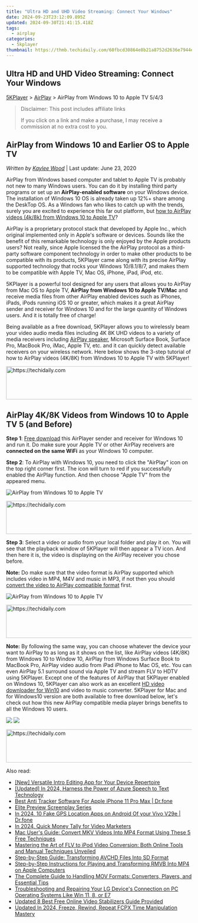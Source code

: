 ```yaml
---
title: "Ultra HD and UHD Video Streaming: Connect Your Windows"
date: 2024-09-23T23:12:09.895Z
updated: 2024-09-30T21:41:15.418Z
tags:
  - airplay
categories:
  - 5kplayer
thumbnail: https://thmb.techidaily.com/60fbcd30864e8b21a8752d2636e7944e4f6dffcb372de2311bd231d44717be72.jpg
---
```


## Ultra HD and UHD Video Streaming: Connect Your Windows

[5KPlayer](https://tools.techidaily.com/5kplayer/products/) \> [AirPlay](https://tools.techidaily.com/5kplayer/airplay/) \> AirPlay from Windows 10 to Apple TV 5/4/3

>  Disclaimer: This post includes affiliate links
>
>  If you click on a link and make a purchase, I may receive a commission at no extra cost to you.
>

## AirPlay from Windows 10 and Earlier OS to Apple TV

 _Written by [Kaylee Wood](https://www.quora.com/profile/Amanda-Hu-21)_ | Last update: June 23, 2020

AirPlay from Windows based computer and tablet to Apple TV is probably not new to many Windows users. You can do it by installing third party programs or set up an **AirPlay-enabled software** on your Windows device. The installation of Windows 10 OS is already taken up 12%+ share among the DeskTop OS. As a Windows fan who likes to catch up with the trends, surely you are excited to experience this far out platform, but [how to AirPlay videos (4k/8k) from Windows 10 to Apple TV](https://tools.techidaily.com/5kplayer/airplay/)? 

AirPlay is a proprietary protocol stack that developed by Apple Inc., which original implemented only in Apple's software or devices. Sounds like the benefit of this remarkable technology is only enjoyed by the Apple products users? Not really, since Apple licensed the the AirPlay protocol as a third-party software component technology in order to make other products to be compatible with its products, 5KPlayer came along with its precise AirPlay supported technology that rocks your Windows 10/8.1/8/7, and makes them to be compatible with Apple TV, Mac OS, iPhone, iPad, iPod, etc.

5KPlayer is a powerful tool designed for any users that allows you to AirPlay from Mac OS to Apple TV, **AirPlay from Windows 10 to Apple TV/Mac** and receive media files from other AirPlay enabled devices such as iPhones, iPads, iPods running iOS 10 or greater, which makes it a great AirPlay sender and receiver for Windows 10 and for the large quantity of Windows users. And it is totally free of charge!

Being available as a free download, 5KPlayer allows you to wirelessly beam your video audio media files including 4K 8K UHD videos to a variety of media receivers including [AirPlay speaker](https://tools.techidaily.com/5kplayer/airplay/), Microsoft Surface Book, Surface Pro, MacBook Pro, iMac, Apple TV, etc. and it can quickly detect available receivers on your wireless network. Here below shows the 3-step tutorial of how to AirPlay videos (4K/8K) from Windows 10 to Apple TV with 5KPlayer!

<!-- affiliate ads begin -->
<a href="https://unicoeye.pxf.io/c/5597632/2134490/18498" target="_top" id="2134490">
  <img src="//a.impactradius-go.com/display-ad/18498-2134490" border="0" alt="https://techidaily.com" width="728" height="90"/>
</a>
<img height="0" width="0" src="https://unicoeye.pxf.io/i/5597632/2134490/18498" style="position:absolute;visibility:hidden;" border="0" />
<!-- affiliate ads end -->

## AirPlay 4K/8K Videos from Windows 10 to Apple TV 5 (and Before)

**Step 1**: [Free download](https://tools.techidaily.com/5kplayer/products/) this AirPlayer sender and receiver for Windows 10 and run it. Do make sure your Apple TV or other AirPlay receivers are **connected on the same WiFi** as your Windows 10 computer.

**Step 2**: To AirPlay with Windows 10, you need to click the "AirPlay" icon on the top right corner first. The icon will turn to red if you successfully enabled the AirPlay function. And then choose "Apple TV" from the appeared menu.

![AirPlay from Windows 10 to Apple TV](https://www.5kplayer.com/airplay/img/5k-airplay-xsy-airplay-with-win10-15021501.jpg) 

<!-- affiliate ads begin -->
<a href="https://bluettius.sjv.io/c/5597632/2139119/17108" target="_top" id="2139119">
  <img src="//a.impactradius-go.com/display-ad/17108-2139119" border="0" alt="https://techidaily.com" width="728" height="90"/>
</a>
<img height="0" width="0" src="https://bluettius.sjv.io/i/5597632/2139119/17108" style="position:absolute;visibility:hidden;" border="0" />
<!-- affiliate ads end -->

**Step 3**: Select a video or audio from your local folder and play it on. You will see that the playback window of 5KPlayer will then appear a TV icon. And then here it is, the video is displaying on the AirPlay receiver you chose before.

**Note:** Do make sure that the video format is AirPlay supported which includes video in MP4, M4V and music in MP3, if not then you should [convert the video to AirPlay compatible format](https://tools.techidaily.com/5kplayer/products/) first.

![AirPlay from Windows 10 to Apple TV](https://www.5kplayer.com/airplay/img/5k-airplay-airplay-with-win10-xsy-15021502.jpg) 

<!-- affiliate ads begin -->
<a href="https://ephamedtechinc.pxf.io/c/5597632/2137214/26400" target="_top" id="2137214">
  <img src="//a.impactradius-go.com/display-ad/26400-2137214" border="0" alt="https://techidaily.com" width="728" height="90"/>
</a>
<img height="0" width="0" src="https://ephamedtechinc.pxf.io/i/5597632/2137214/26400" style="position:absolute;visibility:hidden;" border="0" />
<!-- affiliate ads end -->

**Note:** By following the same way, you can choose whatever the device your want to AirPlay to as long as it shows on the list, like AirPlay videos (4K/8K) from Windows 10 to Window 10, AirPlay from Windows Surface Book to MacBook Pro, AirPlay video audio from iPad iPhone to Mac OS, etc. You can even AirPlay 5.1 surround sound via Apple TV and stream FLV to HDTV using 5KPlayer. Except one of the features of AirPlay that 5KPlayer enabled on Windows 10, 5KPlayer can also work as an excellent [HD video downloader for Win10](https://tools.techidaily.com/5kplayer/youtube-download/) and video to music converter. 5KPlayer for Mac and for Windows10 version are both available to free download below, let's check out how this new AirPlay compatible media player brings benefits to all the Windows 10 users. 

[![](https://www.5kplayer.com/airplay/../button/freedownwhitewin.png)](https://tools.techidaily.com/5kplayer/products/) [![](https://www.5kplayer.com/airplay/../button/freedownbackmac.png)](https://tools.techidaily.com/5kplayer/products/)

<!-- affiliate ads begin -->
<a href="https://appsumo.8odi.net/c/5597632/2144288/7443" target="_top" id="2144288">
  <img src="//a.impactradius-go.com/display-ad/7443-2144288" border="0" alt="https://techidaily.com" width="728" height="90"/>
</a>
<img height="0" width="0" src="https://appsumo.8odi.net/i/5597632/2144288/7443" style="position:absolute;visibility:hidden;" border="0" />
<!-- affiliate ads end -->

<ins class="adsbygoogle"
     style="display:block"
     data-ad-format="autorelaxed"
     data-ad-client="ca-pub-7571918770474297"
     data-ad-slot="1223367746"></ins>

<ins class="adsbygoogle"
     style="display:block"
     data-ad-client="ca-pub-7571918770474297"
     data-ad-slot="8358498916"
     data-ad-format="auto"
     data-full-width-responsive="true"></ins>

<span class="atpl-alsoreadstyle">Also read:</span>
<div><ul>
<li><a href="https://some-skills.techidaily.com/new-versatile-intro-editing-app-for-your-device-repertoire/"><u>[New] Versatile Intro Editing App for Your Device Repertoire</u></a></li>
<li><a href="https://article-tips.techidaily.com/updated-in-2024-harness-the-power-of-azure-speech-to-text-technology/"><u>[Updated] In 2024, Harness the Power of Azure Speech to Text Technology</u></a></li>
<li><a href="https://ios-location-track.techidaily.com/best-anti-tracker-software-for-apple-iphone-11-pro-max-drfone-by-drfone-virtual-ios/"><u>Best Anti Tracker Software For Apple iPhone 11 Pro Max | Dr.fone</u></a></li>
<li><a href="https://vp-tips.techidaily.com/elite-preview-screenplay-series/"><u>Elite Preview Screenplay Series</u></a></li>
<li><a href="https://android-location.techidaily.com/in-2024-10-fake-gps-location-apps-on-android-of-your-vivo-v29e-drfone-by-drfone-virtual/"><u>In 2024, 10 Fake GPS Location Apps on Android Of your Vivo V29e | Dr.fone</u></a></li>
<li><a href="https://youtube-zero.techidaily.com/24-quick-money-tally-for-video-marketers/"><u>In 2024, Quick Money Tally for Video Marketers</u></a></li>
<li><a href="https://media-tips.techidaily.com/mac-users-guide-convert-mkv-videos-into-mp4-format-using-these-5-free-techniques/"><u>Mac User's Guide: Convert MKV Videos Into MP4 Format Using These 5 Free Techniques</u></a></li>
<li><a href="https://media-tips.techidaily.com/mastering-the-art-of-flv-to-ipod-video-conversion-both-online-tools-and-manual-techniques-unveiled/"><u>Mastering the Art of FLV to iPod Video Conversion: Both Online Tools and Manual Techniques Unveiled</u></a></li>
<li><a href="https://media-tips.techidaily.com/step-by-step-guide-transforming-avchd-files-into-sd-format/"><u>Step-by-Step Guide: Transforming AVCHD Files Into SD Format</u></a></li>
<li><a href="https://media-tips.techidaily.com/step-by-step-instructions-for-playing-and-transforming-rmvb-into-mp4-on-apple-computers/"><u>Step-by-Step Instructions for Playing and Transforming RMVB Into MP4 on Apple Computers</u></a></li>
<li><a href="https://media-tips.techidaily.com/the-complete-guide-to-handling-mov-formats-converters-players-and-essential-tips/"><u>The Complete Guide to Handling MOV Formats: Converters, Players, and Essential Tips</u></a></li>
<li><a href="https://hardware-help.techidaily.com/troubleshooting-and-repairing-your-lg-devices-connection-on-pc-operating-systems-like-win-11-8-or-e7/"><u>Troubleshooting and Repairing Your LG Device's Connection on PC Operating Systems Like Win 11, 8, or E7</u></a></li>
<li><a href="https://smart-video-creator.techidaily.com/updated-8-best-free-online-video-stabilizers-guide-provided/"><u>Updated 8 Best Free Online Video Stabilizers Guide Provided</u></a></li>
<li><a href="https://ai-driven-video-production.techidaily.com/updated-in-2024-freeze-rewind-repeat-fcpx-time-manipulation-mastery/"><u>Updated In 2024, Freeze, Rewind, Repeat FCPX Time Manipulation Mastery</u></a></li>
</ul></div>

